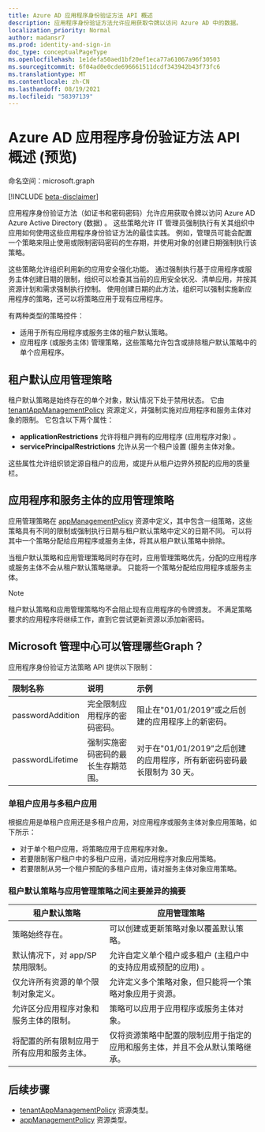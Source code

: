 ```yaml
---
title: Azure AD 应用程序身份验证方法 API 概述
description: 应用程序身份验证方法允许应用获取令牌以访问 Azure AD 中的数据。
localization_priority: Normal
author: madansr7
ms.prod: identity-and-sign-in
doc_type: conceptualPageType
ms.openlocfilehash: 1e1defa50aed1bf20ef1eca77a61067a96f30503
ms.sourcegitcommit: 6f04ad0e0cde696661511dcdf343942b43f73fc6
ms.translationtype: MT
ms.contentlocale: zh-CN
ms.lasthandoff: 08/19/2021
ms.locfileid: "58397139"
---
```

# <a name="azure-ad-application-authentication-methods-api-overview-preview"></a>Azure AD 应用程序身份验证方法 API 概述 (预览) 

命名空间：microsoft.graph

[!INCLUDE [beta-disclaimer](../../includes/beta-disclaimer.md)]

应用程序身份验证方法（如证书和密码密码）允许应用获取令牌以访问 Azure AD Azure Active Directory (数据) 。 这些策略允许 IT 管理员强制执行有关其组织中应用如何使用这些应用程序身份验证方法的最佳实践。 例如，管理员可能会配置一个策略来阻止使用或限制密码密码的生存期，并使用对象的创建日期强制执行该策略。

这些策略允许组织利用新的应用安全强化功能。 通过强制执行基于应用程序或服务主体创建日期的限制，组织可以检查其当前的应用安全状况、清单应用，并按其资源计划和需求强制执行控制。 使用创建日期的此方法，组织可以强制实施新应用程序的策略，还可以将策略应用于现有应用程序。

有两种类型的策略控件：

- 适用于所有应用程序或服务主体的租户默认策略。
- 应用程序 (或服务主体) 管理策略，这些策略允许包含或排除租户默认策略中的单个应用程序。

## <a name="tenant-default-app-management-policy"></a>租户默认应用管理策略

租户默认策略是始终存在的单个对象，默认情况下处于禁用状态。 它由 [tenantAppManagementPolicy](tenantappmanagementpolicy.md) 资源定义，并强制实施对应用程序和服务主体对象的限制。 它包含以下两个属性：

- **applicationRestrictions** 允许将租户拥有的应用程序 (应用程序对象) 。
- **servicePrincipalRestrictions** 允许从另一个租户设置 (服务主体对象。

这些属性允许组织锁定源自租户的应用，或提升从租户边界外预配的应用的质量栏。

## <a name="app-management-policy-for-applications-and-service-principals"></a>应用程序和服务主体的应用管理策略

应用管理策略在 [appManagementPolicy](appmanagementpolicy.md) 资源中定义，其中包含一组策略，这些策略具有不同的限制或强制执行日期与租户默认策略中定义的日期不同。 可以将其中一个策略分配给应用程序或服务主体，将其从租户默认策略中排除。

当租户默认策略和应用管理策略同时存在时，应用管理策略优先，分配的应用程序或服务主体不会从租户默认策略继承。 只能将一个策略分配给应用程序或服务主体。

> [!Note]
> 租户默认策略和应用管理策略均不会阻止现有应用程序的令牌颁发。 不满足策略要求的应用程序将继续工作，直到它尝试更新资源以添加新密码。

## <a name="what-restrictions-can-be-managed-in-microsoft-graph"></a>Microsoft 管理中心可以管理哪些Graph？

应用程序身份验证方法策略 API 提供以下限制：

| 限制名称      | 说明                                           | 示例                                                                                     |
| :--------------- | :---------------------------------------------------- | :------------------------------------------------------------------------------------------- |
| passwordAddition | 完全限制应用程序的密码密码。 | 阻止在"01/01/2019"或之后创建的应用程序上的新密码。                        |
| passwordLifetime | 强制实施密码密码的最长生存期范围。   | 对于在"01/01/2019"之后创建的应用程序，所有新密码密码最长限制为 30 天。 |

### <a name="single-vs-multi-tenant-apps"></a>单租户应用与多租户应用

根据应用是单租户应用还是多租户应用，对应用程序或服务主体对象应用策略，如下所示：

- 对于单个租户应用，将策略应用于应用程序对象。
- 若要限制客户租户中的多租户应用，请对应用程序对象应用策略。
- 若要限制从另一个租户预配的多租户应用，请对服务主体对象应用策略。

### <a name="summary-of-key-differences-between-the-tenant-default-policy-and-app-management-policies"></a>租户默认策略与应用管理策略之间主要差异的摘要

| 租户默认策略                                                     | 应用管理策略                                                                      |
| ------------------------------------------------------------------ | --------------------------------------------------------------------------------------------------------- |
| 策略始终存在。                                              | 可以创建或更新策略对象以覆盖默认策略。                                         |
| 默认情况下，对 app/SP 禁用限制。                   | 允许自定义单个租户或多租户 (主租户中的支持应用或预配的应用) 。     |
| 仅允许所有资源的单个限制对象定义。| 允许定义多个策略对象，但只能将一个策略对象应用于资源。                  |
|允许区分应用程序对象和服务主体的限制。 | 策略可以应用于应用程序或服务主体对象。                             |
| 将配置的所有限制应用于所有应用和服务主体。              |  仅将资源策略中配置的限制应用于指定的应用和服务主体，并且不会从默认策略继承。 |

## <a name="next-steps"></a>后续步骤

- [tenantAppManagementPolicy](tenantappmanagementpolicy.md) 资源类型。
- [appManagementPolicy](appmanagementpolicy.md) 资源类型。
